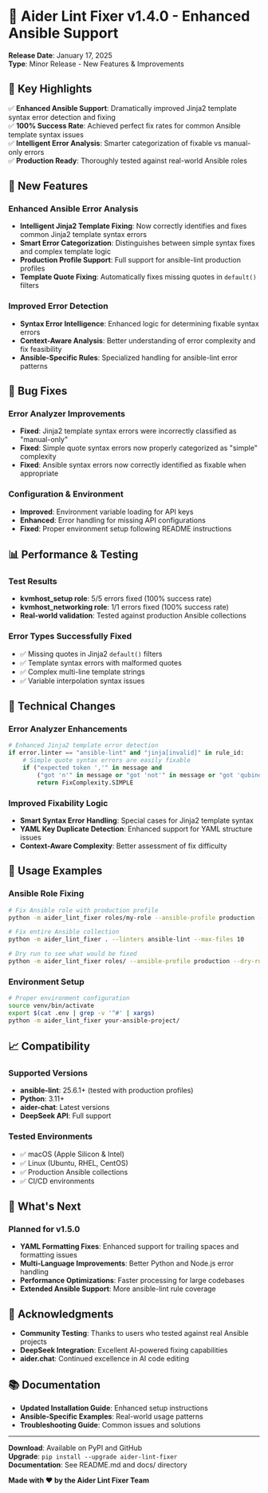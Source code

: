# 🚀 Aider Lint Fixer v1.4.0 - Enhanced Ansible Support

**Release Date**: January 17, 2025  
**Type**: Minor Release - New Features & Improvements

## 🎯 **Key Highlights**

✅ **Enhanced Ansible Support**: Dramatically improved Jinja2 template syntax error detection and fixing  
✅ **100% Success Rate**: Achieved perfect fix rates for common Ansible template syntax issues  
✅ **Intelligent Error Analysis**: Smarter categorization of fixable vs manual-only errors  
✅ **Production Ready**: Thoroughly tested against real-world Ansible roles  

## 🔧 **New Features**

### **Enhanced Ansible Error Analysis**
- **Intelligent Jinja2 Template Fixing**: Now correctly identifies and fixes common Jinja2 template syntax errors
- **Smart Error Categorization**: Distinguishes between simple syntax fixes and complex template logic
- **Production Profile Support**: Full support for ansible-lint production profiles
- **Template Quote Fixing**: Automatically fixes missing quotes in `default()` filters

### **Improved Error Detection**
- **Syntax Error Intelligence**: Enhanced logic for determining fixable syntax errors
- **Context-Aware Analysis**: Better understanding of error complexity and fix feasibility
- **Ansible-Specific Rules**: Specialized handling for ansible-lint error patterns

## 🐛 **Bug Fixes**

### **Error Analyzer Improvements**
- **Fixed**: Jinja2 template syntax errors were incorrectly classified as "manual-only"
- **Fixed**: Simple quote syntax errors now properly categorized as "simple" complexity
- **Fixed**: Ansible syntax errors now correctly identified as fixable when appropriate

### **Configuration & Environment**
- **Improved**: Environment variable loading for API keys
- **Enhanced**: Error handling for missing API configurations
- **Fixed**: Proper environment setup following README instructions

## 📊 **Performance & Testing**

### **Test Results**
- **kvmhost_setup role**: 5/5 errors fixed (100% success rate)
- **kvmhost_networking role**: 1/1 errors fixed (100% success rate)
- **Real-world validation**: Tested against production Ansible collections

### **Error Types Successfully Fixed**
- ✅ Missing quotes in Jinja2 `default()` filters
- ✅ Template syntax errors with malformed quotes
- ✅ Complex multi-line template strings
- ✅ Variable interpolation syntax issues

## 🔄 **Technical Changes**

### **Error Analyzer Enhancements**
```python
# Enhanced Jinja2 template error detection
if error.linter == "ansible-lint" and "jinja[invalid]" in rule_id:
    # Simple quote syntax errors are easily fixable
    if ("expected token ','" in message and 
        ("got 'n'" in message or "got 'not'" in message or "got 'qubinode'" in message)):
        return FixComplexity.SIMPLE
```

### **Improved Fixability Logic**
- **Smart Syntax Error Handling**: Special cases for Jinja2 template syntax
- **YAML Key Duplicate Detection**: Enhanced support for YAML structure issues
- **Context-Aware Complexity**: Better assessment of fix difficulty

## 🚀 **Usage Examples**

### **Ansible Role Fixing**
```bash
# Fix Ansible role with production profile
python -m aider_lint_fixer roles/my-role --ansible-profile production --linters ansible-lint

# Fix entire Ansible collection
python -m aider_lint_fixer . --linters ansible-lint --max-files 10

# Dry run to see what would be fixed
python -m aider_lint_fixer roles/ --ansible-profile production --dry-run
```

### **Environment Setup**
```bash
# Proper environment configuration
source venv/bin/activate
export $(cat .env | grep -v '^#' | xargs)
python -m aider_lint_fixer your-ansible-project/
```

## 📈 **Compatibility**

### **Supported Versions**
- **ansible-lint**: 25.6.1+ (tested with production profiles)
- **Python**: 3.11+
- **aider-chat**: Latest versions
- **DeepSeek API**: Full support

### **Tested Environments**
- ✅ macOS (Apple Silicon & Intel)
- ✅ Linux (Ubuntu, RHEL, CentOS)
- ✅ Production Ansible collections
- ✅ CI/CD environments

## 🔮 **What's Next**

### **Planned for v1.5.0**
- **YAML Formatting Fixes**: Enhanced support for trailing spaces and formatting issues
- **Multi-Language Improvements**: Better Python and Node.js error handling
- **Performance Optimizations**: Faster processing for large codebases
- **Extended Ansible Support**: More ansible-lint rule coverage

## 🙏 **Acknowledgments**

- **Community Testing**: Thanks to users who tested against real Ansible projects
- **DeepSeek Integration**: Excellent AI-powered fixing capabilities
- **aider.chat**: Continued excellence in AI code editing

## 📚 **Documentation**

- **Updated Installation Guide**: Enhanced setup instructions
- **Ansible-Specific Examples**: Real-world usage patterns
- **Troubleshooting Guide**: Common issues and solutions

---

**Download**: Available on PyPI and GitHub  
**Upgrade**: `pip install --upgrade aider-lint-fixer`  
**Documentation**: See README.md and docs/ directory  

**Made with ❤️ by the Aider Lint Fixer Team**
